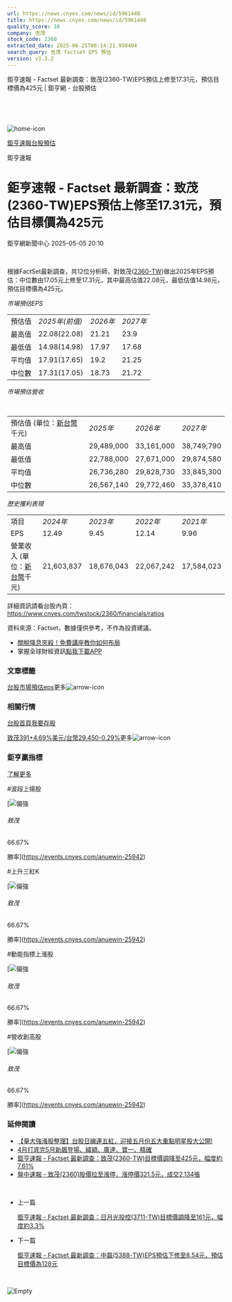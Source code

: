 ```yaml
---
url: https://news.cnyes.com/news/id/5961448
title: https://news.cnyes.com/news/id/5961448
quality_score: 10
company: 吉茂
stock_code: 2360
extracted_date: 2025-06-25T06:14:21.950404
search_query: 吉茂 factset EPS 預估
version: v3.3.2
---
```


鉅亨速報 - Factset 最新調查：致茂(2360-TW)EPS預估上修至17.31元，預估目標價為425元 | 鉅亨網 - 台股預估

‌

‌

![home-icon](/assets/icons/breadCrumb/symbol-icon-home.svg)

[鉅亨速報](/news/cat/anue_live)[台股預估](/news/cat/tw_forecast)

鉅亨速報

# 鉅亨速報 - Factset 最新調查：致茂(2360-TW)EPS預估上修至17.31元，預估目標價為425元

鉅亨網新聞中心 2025-05-05 20:10

‌

根據FactSet最新調查，共12位分析師，對致茂([2360-TW](https://www.cnyes.com/twstock/2360))做出2025年EPS預估：中位數由17.05元上修至17.31元，其中最高估值22.08元，最低估值14.98元，預估目標價為425元。

*市場預估EPS*

|  |  |  |  |
| --- | --- | --- | --- |
| 預估值 | *2025年(前值)* | *2026年* | *2027年* |
| 最高值 | 22.08(22.08) | 21.21 | 23.9 |
| 最低值 | 14.98(14.98) | 17.97 | 17.68 |
| 平均值 | 17.91(17.65) | 19.2 | 21.25 |
| 中位數 | 17.31(17.05) | 18.73 | 21.72 |

*市場預估營收*

‌

|  |  |  |  |
| --- | --- | --- | --- |
| 預估值 (單位：[新台幣](https://invest.cnyes.com/forex/detail/usdtwd)千元) | *2025年* | *2026年* | *2027年* |
| 最高值 | 29,489,000 | 33,161,000 | 38,749,790 |
| 最低值 | 22,788,000 | 27,671,000 | 29,874,580 |
| 平均值 | 26,736,280 | 29,828,730 | 33,845,300 |
| 中位數 | 26,567,140 | 29,772,460 | 33,378,410 |

*歷史獲利表現*

|  |  |  |  |  |
| --- | --- | --- | --- | --- |
| 項目 | *2024年* | *2023年* | *2022年* | *2021年* |
| EPS | 12.49 | 9.45 | 12.14 | 9.96 |
| 營業收入 (單位：[新台幣](https://invest.cnyes.com/forex/detail/usdtwd)千元) | 21,603,837 | 18,676,043 | 22,067,242 | 17,584,023 |

詳細資訊請看台股內頁：  
<https://www.cnyes.com/twstock/2360/financials/ratios>

資料來源：Factset，數據僅供參考，不作為投資建議。

* [關稅降息夾殺！免費講座教你如何布局](https://www.rsc.com.tw/Cnyes_RSC/SeminarBooking2025InvestmentOutlook.aspx?utm_source=anue&utm_medium=usstocks_end)
* 掌握全球財經資訊[點我下載APP](http://www.cnyes.com/app/?utm_source=mweb&utm_medium=HamMenuBanner&utm_campaign=fixed&utm_content=entr)

### 文章標籤

[台股](https://news.cnyes.com/tag/台股 "台股")[市場預估](https://news.cnyes.com/tag/市場預估 "市場預估")[eps](https://news.cnyes.com/tag/eps "eps")更多![arrow-icon](/assets/icons/arrows/arrow-down.svg)

### 相關行情

[台股首頁](https://www.cnyes.com/twstock)[我要存股](https://supr.link/8OHaU)

[致茂391+4.69%](https://www.cnyes.com/twstock/2360)[美元/台幣29.450-0.29%](https://invest.cnyes.com/forex/detail/USDTWD)更多![arrow-icon](/assets/icons/arrows/arrow-down.svg)

### 鉅亨贏指標

[了解更多](https://events.cnyes.com/anuewin-25942)

#波段上揚股

[![偏強](/assets/icons/win-indicator/long.svg)

###### 致茂

66.67%

勝率](https://events.cnyes.com/anuewin-25942)

#上升三紅K

[![偏強](/assets/icons/win-indicator/long.svg)

###### 致茂

66.67%

勝率](https://events.cnyes.com/anuewin-25942)

#動能指標上漲股

[![偏強](/assets/icons/win-indicator/long.svg)

###### 致茂

66.67%

勝率](https://events.cnyes.com/anuewin-25942)

#營收創高股

[![偏強](/assets/icons/win-indicator/long.svg)

###### 致茂

66.67%

勝率](https://events.cnyes.com/anuewin-25942)

### 延伸閱讀

* [【量大強漲股整理】台股日線連五紅，迎接五月份五大重點明星股大公開!](/news/id/5959069)
* [4月打底完5月新飆登場、緯穎、廣達、寶一、精確](/news/id/5958974)
* [鉅亨速報 - Factset 最新調查：致茂(2360-TW)目標價調降至425元，幅度約7.61%](/news/id/5958590)
* [盤中速報 - 致茂(2360)股價拉至漲停，漲停價321.5元，成交2,134張](/news/id/5958180)

‌

* 上一篇

  [鉅亨速報 - Factset 最新調查：日月光投控(3711-TW)目標價調降至161元，幅度約3.3%](/news/id/5961789)
* 下一篇

  [鉅亨速報 - Factset 最新調查：中磊(5388-TW)EPS預估下修至8.54元，預估目標價為128元](/news/id/5960470)

‌

![Empty](/assets/icons/skeleton/empty-image.svg)

‌